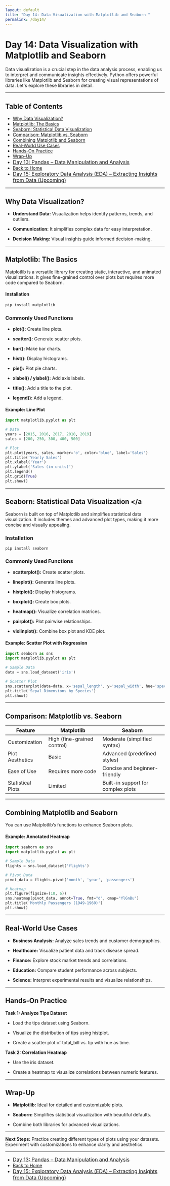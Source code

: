 ```yaml
---
layout: default
title: "Day 14: Data Visualization with Matplotlib and Seaborn "
permalink: /day14/
---
```


# Day 14: Data Visualization with Matplotlib and Seaborn

Data visualization is a crucial step in the data analysis process, enabling us to interpret and communicate insights effectively. Python offers powerful libraries like Matplotlib and Seaborn for creating visual representations of data. Let's explore these libraries in detail.

---

## Table of Contents
- [Why Data Visualization?](#Why-Data-Visualization)
- [Matplotlib: The Basics](#Matplotlib)
- [Seaborn: Statistical Data Visualization](#Seaborn)
- [Comparison: Matplotlib vs. Seaborn](#Comparison)
- [Combining Matplotlib and Seaborn](#Combining)
- [Real-World Use Cases](#Use-Cases)
- [Hands-On Practice](#Practice)
- [Wrap-Up](#Wrap-Up)
- <a href="{{ site.baseurl }}/day13/" style="font-size: 16px;">  Day 13: Pandas – Data Manipulation and Analysis </a>
- <a href="{{ site.baseurl }}/">Back to Home</a>
- <a href="{{ site.baseurl }}/day15/" style="font-size: 16px;">  Day 15: Exploratory Data Analysis (EDA) – Extracting Insights from Data (Upcoming) </a>

---

## Why Data Visualization? <a name="Why-Data-Visualization"></a>

- **Understand Data:** Visualization helps identify patterns, trends, and outliers.

- **Communication:** It simplifies complex data for easy interpretation.

- **Decision Making:** Visual insights guide informed decision-making.

----

## Matplotlib: The Basics <a name="Matplotlib"></a>

Matplotlib is a versatile library for creating static, interactive, and animated visualizations. It gives fine-grained control over plots but requires more code compared to Seaborn.

#### Installation
```python
pip install matplotlib
```

### Commonly Used Functions

- **plot():** Create line plots.

- **scatter():** Generate scatter plots.

- **bar():** Make bar charts.

- **hist():** Display histograms.

- **pie():** Plot pie charts.

- **xlabel() / ylabel():** Add axis labels.

- **title():** Add a title to the plot.

- **legend():** Add a legend.

#### Example: Line Plot
```python
import matplotlib.pyplot as plt

# Data
years = [2015, 2016, 2017, 2018, 2019]
sales = [200, 250, 300, 400, 500]

# Plot
plt.plot(years, sales, marker='o', color='blue', label='Sales')
plt.title('Yearly Sales')
plt.xlabel('Year')
plt.ylabel('Sales (in units)')
plt.legend()
plt.grid(True)
plt.show()
```

---

## Seaborn: Statistical Data Visualization <a name="Seaborn"></a

Seaborn is built on top of Matplotlib and simplifies statistical data visualization. It includes themes and advanced plot types, making it more concise and visually appealing.

### Installation

```python
pip install seaborn
```

### Commonly Used Functions

- **scatterplot():** Create scatter plots.

- **lineplot():** Generate line plots.

- **histplot():** Display histograms.

- **boxplot():** Create box plots.

- **heatmap():** Visualize correlation matrices.

- **pairplot():** Plot pairwise relationships.

- **violinplot():** Combine box plot and KDE plot.

#### Example: Scatter Plot with Regression
```python
import seaborn as sns
import matplotlib.pyplot as plt

# Sample Data
data = sns.load_dataset('iris')

# Scatter Plot
sns.scatterplot(data=data, x='sepal_length', y='sepal_width', hue='species', style='species')
plt.title('Sepal Dimensions by Species')
plt.show()
```

---

## Comparison: Matplotlib vs. Seaborn <a name="Comparison"></a>

| Feature           | Matplotlib                  | Seaborn                            |
|-------------------|-----------------------------|-------------------------------------|
| Customization     | High (fine-grained control) | Moderate (simplified syntax)       |
| Plot Aesthetics   | Basic                       | Advanced (predefined styles)       |
| Ease of Use       | Requires more code          | Concise and beginner-friendly      |
| Statistical Plots | Limited                     | Built-in support for complex plots |


---

## Combining Matplotlib and Seaborn <a name="Combining"></a>

You can use Matplotlib’s functions to enhance Seaborn plots.

#### Example: Annotated Heatmap
```python
import seaborn as sns
import matplotlib.pyplot as plt

# Sample Data
flights = sns.load_dataset('flights')

# Pivot Data
pivot_data = flights.pivot('month', 'year', 'passengers')

# Heatmap
plt.figure(figsize=(10, 6))
sns.heatmap(pivot_data, annot=True, fmt="d", cmap="YlGnBu")
plt.title('Monthly Passengers (1949-1960)')
plt.show()
```

---

## Real-World Use Cases <a name="Use-Cases"></a>

- **Business Analysis:** Analyze sales trends and customer demographics.

- **Healthcare:** Visualize patient data and track disease spread.

- **Finance:** Explore stock market trends and correlations.

- **Education:** Compare student performance across subjects.

- **Science:** Interpret experimental results and visualize relationships.

---

## Hands-On Practice <a name="Practice"></a>

**Task 1: Analyze Tips Dataset**

- Load the tips dataset using Seaborn.

- Visualize the distribution of tips using histplot.

- Create a scatter plot of total_bill vs. tip with hue as time.

**Task 2: Correlation Heatmap**

- Use the iris dataset.

- Create a heatmap to visualize correlations between numeric features.

---

## Wrap-Up <a name="Wrap-Up"></a>

- **Matplotlib:** Ideal for detailed and customizable plots.

- **Seaborn:** Simplifies statistical visualization with beautiful defaults.

- Combine both libraries for advanced visualizations.

---

**Next Steps:** Practice creating different types of plots using your datasets. Experiment with customizations to enhance clarity and aesthetics.

---

- <a href="{{ site.baseurl }}/day13/" style="font-size: 16px;">  Day 13: Pandas – Data Manipulation and Analysis </a>
- <a href="{{ site.baseurl }}/">Back to Home</a>
- <a href="{{ site.baseurl }}/day15/" style="font-size: 16px;">  Day 15: Exploratory Data Analysis (EDA) – Extracting Insights from Data (Upcoming) </a>
